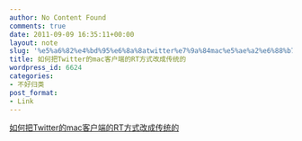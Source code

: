 ```yaml
---
author: No Content Found
comments: true
date: 2011-09-09 16:35:11+00:00
layout: note
slug: '%e5%a6%82%e4%bd%95%e6%8a%8atwitter%e7%9a%84mac%e5%ae%a2%e6%88%b7%e7%ab%af%e7%9a%84rt%e6%96%b9%e5%bc%8f%e6%94%b9%e6%88%90%e4%bc%a0%e7%bb%9f%e7%9a%84'
title: 如何把Twitter的mac客户端的RT方式改成传统的
wordpress_id: 6624
categories:
- 不好归类
post_format:
- Link
---
```


[如何把Twitter的mac客户端的RT方式改成传统的](http://aralbalkan.com/3710)
